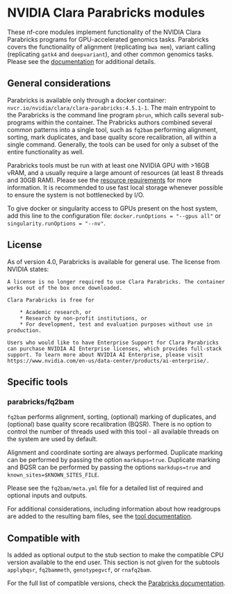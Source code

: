 # NVIDIA Clara Parabricks modules

These nf-core modules implement functionality of the NVIDIA Clara Parabricks programs for GPU-accelerated genomics tasks. Parabricks covers the functionality of alignment (replicating `bwa mem`), variant calling (replicating `gatk4` and `deepvariant`), and other common genomics tasks. Please see the [documentation](https://docs.nvidia.com/clara/parabricks/4.0.1/index.html) for additional details.

## General considerations

Parabricks is available only through a docker container: `nvcr.io/nvidia/clara/clara-parabricks:4.5.1-1`. The main entrypoint to the Parabricks is the command line program `pbrun`, which calls several sub-programs within the container. The Prabricks authors combined several common patterns into a single tool, such as `fq2bam` performing alignment, sorting, mark duplicates, and base quality score recalibration, all within a single command. Generally, the tools can be used for only a subset of the entire functionality as well.

Parabricks tools must be run with at least one NVIDIA GPU with >16GB vRAM, and a usually require a large amount of resources (at least 8 threads and 30GB RAM). Please see the [resource requirements](https://docs.nvidia.com/clara/parabricks/4.0.1/GettingStarted.html) for more information. It is recommended to use fast local storage whenever possible to ensure the system is not bottlenecked by I/O.

To give docker or singularity access to GPUs present on the host system, add this line to the configuration file: `docker.runOptions = "--gpus all"` or `singularity.runOptions = "--nv"`.

## License

As of version 4.0, Parabricks is available for general use. The license from NVIDIA states:

```
A license is no longer required to use Clara Parabricks. The container works out of the box once downloaded.

Clara Parabricks is free for

    * Academic research, or
    * Research by non-profit institutions, or
    * For development, test and evaluation purposes without use in production.

Users who would like to have Enterprise Support for Clara Parabricks can purchase NVIDIA AI Enterprise licenses, which provides full-stack support. To learn more about NVIDIA AI Enterprise, please visit https://www.nvidia.com/en-us/data-center/products/ai-enterprise/.
```

## Specific tools

### parabricks/fq2bam

`fq2bam` performs alignment, sorting, (optional) marking of duplicates, and (optional) base quality score recalibration (BQSR). There is no option to control the number of threads used with this tool - all available threads on the system are used by default.

Alignment and coordinate sorting are always performed. Duplicate marking can be performed by passing the option `markdups=true`. Duplicate marking and BQSR can be performed by passing the options `markdups=true` and `known_sites=$KNOWN_SITES_FILE`.

Please see the `fq2bam/meta.yml` file for a detailed list of required and optional inputs and outputs.

For additional considerations, including information about how readgroups are added to the resulting bam files, see the [tool documentation](https://docs.nvidia.com/clara/parabricks/latest/Documentation/ToolDocs/man_fq2bam.html).

## Compatible with

Is added as optional output to the stub section to make the compatible CPU version available to the end user. This section is not given for the subtools `applybqsr`, `fq2bammeth`, `genotypegvcf`, or `rnafq2bam`.

For the full list of compatible versions, check the [Parabricks documentation](https://docs.nvidia.com/clara/parabricks/latest/documentation/tooldocs/outputaccuracyandcompatiblecpusoftwareversions.html#).
